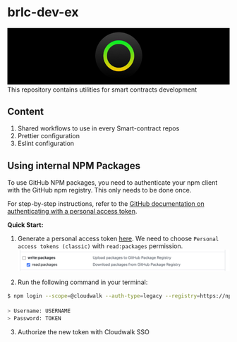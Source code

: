 # brlc-dev-ex
![brlc-cover](./docs/media/brlc-cover.png)
This repository contains utilities for smart contracts development

## Content
1. Shared workflows to use in every Smart-contract repos
1. Prettier configuration
1. Eslint configuration

## Using internal NPM Packages

To use GitHub NPM packages, you need to authenticate your npm client with the GitHub npm registry. This only needs to be done once.

For step-by-step instructions, refer to the [GitHub documentation on authenticating with a personal access token](https://docs.github.com/en/packages/working-with-a-github-packages-registry/working-with-the-npm-registry#authenticating-with-a-personal-access-token).

**Quick Start:**

1. Generate a personal access token [here](https://github.com/settings/tokens). We need to choose `Personal access tokens (classic)` with `read:packages` permission.
![Token Generation Example](docs/media/token.png)

2. Run the following command in your terminal:
```bash
$ npm login --scope=@cloudwalk --auth-type=legacy --registry=https://npm.pkg.github.com

> Username: USERNAME
> Password: TOKEN
```
3. Authorize the new token with Cloudwalk SSO
